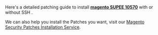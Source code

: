 Here's a detailed patching guide to install <strong>[magento SUPEE 10570](https://meetanshi.com/blog/install-magento-supee-10570-with-or-without-ssh/)</strong> with or without SSH .

We can also help you install the Patches you want, visit our [Magento Security Patches Installation Service](https://meetanshi.com/magento-security-patches-installation-service.html).

